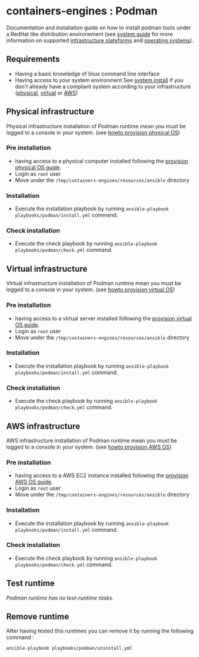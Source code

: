 # containers-engines : Podman


Documentation and installation guide on how to install podman
tools under a RedHat like distribution environement (see [system guide](System.md#supported-operating-systems) 
for more information on supported [infrastructure plateforms](System.md) and [operating systems](System.md#supported-operating-systems)).


## Requirements

- Having a basic knowledge of linux command line interface
- Having access to your system environment See [system install](System.md) 
  if you don't already have a compliant system according to your infrastructure 
  ([physical](System.md#physical-infrastructure), [virtual](System.md#virtual-infrastructure)
  or [AWS](System.md#aws-infrastructure))


## Physical infrastructure 

Physical infrastructure installation of Podman runtime mean you must be logged to a console
in your system. (see [howto provision physical OS](System.md#physical-infrastructure))


### Pre installation

- having access to a physical computer installed following the 
  [provision physical OS guide](System.md#physical-infrastructure).
- Login as `root` user
- Move under the `/tmp/containers-engines/resources/ansible` directory


### Installation

- Execute the installation playbook by running `ansible-playbook playbooks/podman/install.yml` command.


### Check installation

- Execute the check playbook by running `ansible-playbook playbooks/podman/check.yml` command.


## Virtual infrastructure 

Virtual infrastructure installation of Podman runtime mean you must be logged to a 
console in your system. (see [howto provision virtual OS](System.md#virtual-infrastructure))


### Pre installation

- having access to a virtual server installed following the 
  [provision virtual OS guide](System.md#virtual-infrastructure).
- Login as `root` user
- Move under the `/tmp/containers-engines/resources/ansible` directory


### Installation

- Execute the installation playbook by running `ansible-playbook playbooks/podman/install.yml` command.


### Check installation

- Execute the check playbook by running `ansible-playbook playbooks/podman/check.yml` command.


## AWS infrastructure 

AWS infrastructure installation of Podman runtime mean you must be logged to a 
console in your system. (see [howto provision AWS OS](System.md#aws-infrastructure))


### Pre installation

- having access to a AWS EC2 instance installed following the 
  [provision AWS OS guide](System.md#aws-infrastructure).
- Login as `root` user
- Move under the `/tmp/containers-engines/resources/ansible` directory


### Installation

- Execute the installation playbook by running `ansible-playbook playbooks/podman/install.yml` command.


### Check installation

- Execute the check playbook by running `ansible-playbook playbooks/podman/check.yml` command.


## Test runtime

*Podman runtime has no test-runtime tasks.*


## Remove runtime

After having tested this runtimes you can remove it by running the 
following command :
```
ansible-playbook playbooks/podman/uninstall.yml
```


